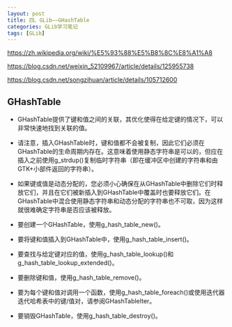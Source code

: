 ```yaml
---
layout: post
title: 四、GLib——GHashTable
categories: GLib学习笔记
tags: [GLib]
---
```



https://zh.wikipedia.org/wiki/%E5%93%88%E5%B8%8C%E8%A1%A8

https://blog.csdn.net/weixin_52109967/article/details/125955738

https://blog.csdn.net/songzihuan/article/details/105712600


## GHashTable

- GHashTable提供了键和值之间的关联，其优化使得在给定键的情况下，可以非常快速地找到关联的值。

- 请注意，插入GHashTable时，键和值都不会被复制，因此它们必须在GHashTable的生命周期内存在。这意味着使用静态字符串是可以的，但应在插入之前使用g_strdup()复制临时字符串（即在缓冲区中创建的字符串和由GTK+小部件返回的字符串）。

- 如果键或值是动态分配的，您必须小心确保在从GHashTable中删除它们时释放它们，并且在它们被新插入到GHashTable中覆盖时也要释放它们。在GHashTable中混合使用静态字符串和动态分配的字符串也不可取，因为这样就很难确定字符串是否应该被释放。

- 要创建一个GHashTable，使用g_hash_table_new()。

- 要将键和值插入到GHashTable中，使用g_hash_table_insert()。

- 要查找与给定键对应的值，使用g_hash_table_lookup()和g_hash_table_lookup_extended()。

- 要删除键和值，使用g_hash_table_remove()。

- 要为每个键和值对调用一个函数，使用g_hash_table_foreach()或使用迭代器迭代哈希表中的键/值对，请参阅GHashTableIter。

- 要销毁GHashTable，使用g_hash_table_destroy()。






